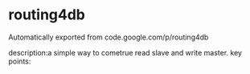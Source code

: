 # routing4db
Automatically exported from code.google.com/p/routing4db

description:a simple way to cometrue read slave and write master.
key points:
